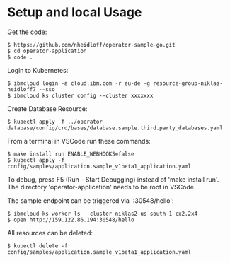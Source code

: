 # Setup and local Usage

Get the code:

```
$ https://github.com/nheidloff/operator-sample-go.git
$ cd operator-application
$ code .
```

Login to Kubernetes:

```
$ ibmcloud login -a cloud.ibm.com -r eu-de -g resource-group-niklas-heidloff7 --sso
$ ibmcloud ks cluster config --cluster xxxxxxx
```

Create Database Resource:

```
$ kubectl apply -f ../operator-database/config/crd/bases/database.sample.third.party_databases.yaml
```

From a terminal in VSCode run these commands:

```
$ make install run ENABLE_WEBHOOKS=false
$ kubectl apply -f config/samples/application.sample_v1beta1_application.yaml
```

To debug, press F5 (Run - Start Debugging) instead of 'make install run'. The directory 'operator-application' needs to be root in VSCode.

The sample endpoint can be triggered via '<your-ip>:30548/hello':

```
$ ibmcloud ks worker ls --cluster niklas2-us-south-1-cx2.2x4
$ open http://159.122.86.194:30548/hello
```

All resources can be deleted:

```
$ kubectl delete -f config/samples/application.sample_v1beta1_application.yaml
```